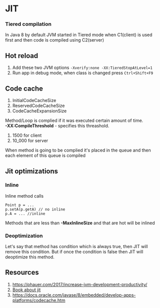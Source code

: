 # JIT

### Tiered compilation
In Java 8 by default JVM started in Tiered mode when C1(client) is used first
and then code is compiled using C2(server)




## Hot reload
1. Add these two JVM options `-Xverify:none -XX:TieredStopAtLevel=1`
2. Run app in debug mode, when class is changed press `Ctrl+Shift+F9`


## Code cache
1. InitialCodeCacheSize
2. ReservedCodeCacheSize
3. CodeCacheExpansionSize

Method/Loop is complied if it was executed certain amount of time.\
**-XX:CompileThreshold** - specifies this threashold.
1. 1500 for client
2. 10_000 for server

When method is going to be complied it's placed in the queue
and then each element of this queue is compiled

## Jit optimizations

### Inline
Inline method calls
```
Point p = ...
p.setA(p.getA) // no inline
p.A = ... //inline
```
Methods that are less than **-MaxInlineSize** and that are hot will be inlined

### Deoptimization
Let's say that method has condition which is always true, then JIT will remove this condition.
But if once the condition is false then JIT will deoptimize this method.


## Resources 
1. https://phauer.com/2017/increase-jvm-development-productivity/
2. [Book about jit](https://www.oreilly.com/library/view/java-performance-the/9781449363512/ch04.html)
3. https://docs.oracle.com/javase/8/embedded/develop-apps-platforms/codecache.htm
